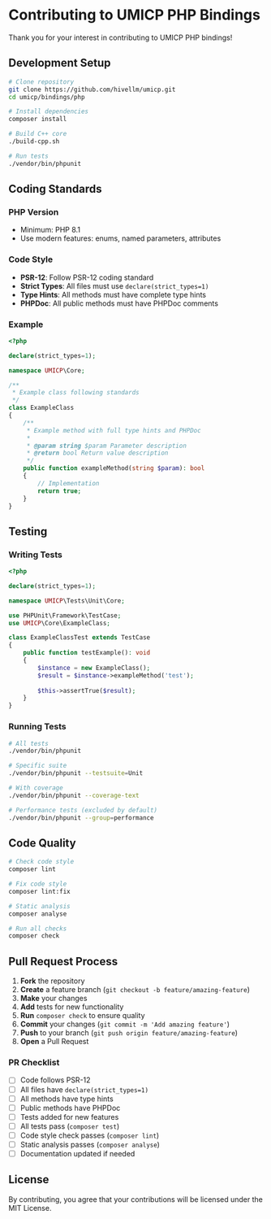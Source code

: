# Contributing to UMICP PHP Bindings

Thank you for your interest in contributing to UMICP PHP bindings!

## Development Setup

```bash
# Clone repository
git clone https://github.com/hivellm/umicp.git
cd umicp/bindings/php

# Install dependencies
composer install

# Build C++ core
./build-cpp.sh

# Run tests
./vendor/bin/phpunit
```

## Coding Standards

### PHP Version
- Minimum: PHP 8.1
- Use modern features: enums, named parameters, attributes

### Code Style
- **PSR-12**: Follow PSR-12 coding standard
- **Strict Types**: All files must use `declare(strict_types=1)`
- **Type Hints**: All methods must have complete type hints
- **PHPDoc**: All public methods must have PHPDoc comments

### Example

```php
<?php

declare(strict_types=1);

namespace UMICP\Core;

/**
 * Example class following standards
 */
class ExampleClass
{
    /**
     * Example method with full type hints and PHPDoc
     *
     * @param string $param Parameter description
     * @return bool Return value description
     */
    public function exampleMethod(string $param): bool
    {
        // Implementation
        return true;
    }
}
```

## Testing

### Writing Tests

```php
<?php

declare(strict_types=1);

namespace UMICP\Tests\Unit\Core;

use PHPUnit\Framework\TestCase;
use UMICP\Core\ExampleClass;

class ExampleClassTest extends TestCase
{
    public function testExample(): void
    {
        $instance = new ExampleClass();
        $result = $instance->exampleMethod('test');
        
        $this->assertTrue($result);
    }
}
```

### Running Tests

```bash
# All tests
./vendor/bin/phpunit

# Specific suite
./vendor/bin/phpunit --testsuite=Unit

# With coverage
./vendor/bin/phpunit --coverage-text

# Performance tests (excluded by default)
./vendor/bin/phpunit --group=performance
```

## Code Quality

```bash
# Check code style
composer lint

# Fix code style
composer lint:fix

# Static analysis
composer analyse

# Run all checks
composer check
```

## Pull Request Process

1. **Fork** the repository
2. **Create** a feature branch (`git checkout -b feature/amazing-feature`)
3. **Make** your changes
4. **Add** tests for new functionality
5. **Run** `composer check` to ensure quality
6. **Commit** your changes (`git commit -m 'Add amazing feature'`)
7. **Push** to your branch (`git push origin feature/amazing-feature`)
8. **Open** a Pull Request

### PR Checklist

- [ ] Code follows PSR-12
- [ ] All files have `declare(strict_types=1)`
- [ ] All methods have type hints
- [ ] Public methods have PHPDoc
- [ ] Tests added for new features
- [ ] All tests pass (`composer test`)
- [ ] Code style check passes (`composer lint`)
- [ ] Static analysis passes (`composer analyse`)
- [ ] Documentation updated if needed

## License

By contributing, you agree that your contributions will be licensed under the MIT License.

